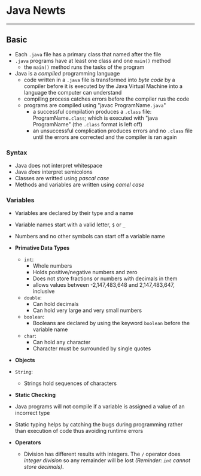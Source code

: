 # Java Newts 
---
## Basic
* Each `.java` file has a primary class that named after the file
* `.java` programs have at least one class and one `main()` method
    * the `main()` method runs the tasks of the program
* Java is a _compiled_ programming language
    * code written in a `.java` file is transformed into _byte code_ by a compiler before it is executed by the Java Virtual Machine into a language the computer can understand
    * compiling process catches errors before the compiler rus the code
    * programs are compiled using "javac ProgramName`.java`"
        * a successful compilation produces a `.class` file: ProgramName`.class`; which is executed with "java ProgramName" (the `.class` format is left off)
        * an unsuccessful complication produces errors and no `.class` file until the errors are corrected and the compiler is ran again

### Syntax
* Java does not interpret whitespace
* Java _does_ interpret semicolons
* Classes are writted using _pascal case_
* Methods and variables are written using _camel case_

### Variables
* Variables are declared by their type and a name
* Variable names start with a valid letter, `$` or `_`
* Numbers and no other symbols can start off a variable name

* **Primative Data Types**
    * `int`:
        * Whole numbers
        * Holds positive/negative numbers and zero
        * Does not store fractions or numbers with decimals in them
        * allows values between -2,147,483,648 and 2,147,483,647, inclusive
    * `double`:
        * Can hold decimals
        * Can hold very large and very small numbers
    * `boolean`:
        * Booleans are declared by using the keyword `boolean` before the variable name
    * `char`:
        * Can hold any character
        * Character must be surrounded by single quotes
* **Objects**
* `String`:
    * Strings hold sequences of characters

* **Static Checking**
 * Java programs will not compile if a variable is assigned a value of an incorrect type
 * Static typing helps by catching the bugs during programming rather than execution of code thus avoiding runtime errors

* **Operators**
    * Division has different results with integers. The `/` operator does _integer division_ so any remainder will be lost _(Reminder: `int` cannot store decimals)_.

